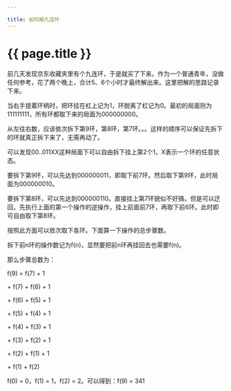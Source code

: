 ```yaml
---

title: 如何解九连环
---
```


{{ page.title }}
===============

前几天发现京东收藏夹里有个九连环，于是就买了下来。作为一个普通青年，没做任何参考，花了两个晚上，合计5、6个小时才最终解出来。这里把解的思路记录下来。

当右手提着环柄时，把环挂在杠上记为1，环脱离了杠记为0。最初的局面则为111111111，所有环都取下来的局面为000000000。

从左往右数，应该依次拆下第9环，第8环，第7环。。。这样的顺序可以保证先拆下的环就真正拆下来了，无需再动了。

可以发现00..011XX这种局面下可以自由拆下挂上第2个1，X表示一个环的任意状态。

要拆下第9环，可以先达到000000011，即取下前7环。然后取下第9环，此时局面为000000010。

要拆下第8环，可以先达到000000110。直接挂上第7环貌似不好搞，但是可以迂回，先执行上面的第一个操作的逆操作，挂上前面前7环，再取下前6环。此时即可自由取下第8环。

按照此方面可以依次取下各环。下面算一下操作的总步骤数。

拆下前n环的操作数记为f(n)，显然要把前n环再挂回去也需要f(n)。

那么步骤总数为：

f(9) = f(7) + 1

 \+ f(7) + f(6) + 1

 \+ f(6) + f(5) + 1

 \+ f(5) + f(4) + 1

 \+ f(4) + f(3) + 1

 \+ f(3) + f(2) + 1

 \+ f(2) + f(1) + 1

 \+ f(1) + f(2)

f(0) = 0，f(1) = 1，f(2) = 2。可以得到：f(9) = 341
